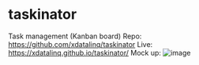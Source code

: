 # taskinator
Task management (Kanban board)
Repo: https://github.com/xdatalinq/taskinator
Live: https://xdatalinq.github.io/taskinator/
Mock up:
![image](https://user-images.githubusercontent.com/89672040/158495501-cfc01eeb-fa68-47ad-8063-dfe07082544b.png)
